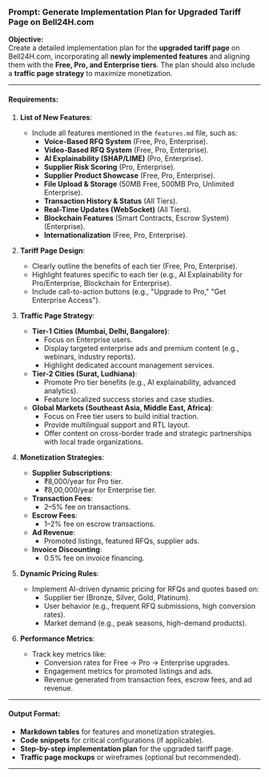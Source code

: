 ### **Prompt: Generate Implementation Plan for Upgraded Tariff Page on Bell24H.com**

**Objective:**  
Create a detailed implementation plan for the **upgraded tariff page** on Bell24H.com, incorporating all **newly implemented features** and aligning them with the **Free, Pro, and Enterprise tiers**. The plan should also include a **traffic page strategy** to maximize monetization.

---

#### **Requirements:**

1. **List of New Features**:
   - Include all features mentioned in the `features.md` file, such as:
     - **Voice-Based RFQ System** (Free, Pro, Enterprise).
     - **Video-Based RFQ System** (Free, Pro, Enterprise).
     - **AI Explainability (SHAP/LIME)** (Pro, Enterprise).
     - **Supplier Risk Scoring** (Pro, Enterprise).
     - **Supplier Product Showcase** (Free, Pro, Enterprise).
     - **File Upload & Storage** (50MB Free, 500MB Pro, Unlimited Enterprise).
     - **Transaction History & Status** (All Tiers).
     - **Real-Time Updates (WebSocket)** (All Tiers).
     - **Blockchain Features** (Smart Contracts, Escrow System) (Enterprise).
     - **Internationalization** (Free, Pro, Enterprise).

2. **Tariff Page Design**:
   - Clearly outline the benefits of each tier (Free, Pro, Enterprise).
   - Highlight features specific to each tier (e.g., AI Explainability for Pro/Enterprise, Blockchain for Enterprise).
   - Include call-to-action buttons (e.g., "Upgrade to Pro," "Get Enterprise Access").

3. **Traffic Page Strategy**:
   - **Tier-1 Cities (Mumbai, Delhi, Bangalore)**:
     - Focus on Enterprise users.
     - Display targeted enterprise ads and premium content (e.g., webinars, industry reports).
     - Highlight dedicated account management services.
   - **Tier-2 Cities (Surat, Ludhiana)**:
     - Promote Pro tier benefits (e.g., AI explainability, advanced analytics).
     - Feature localized success stories and case studies.
   - **Global Markets (Southeast Asia, Middle East, Africa)**:
     - Focus on Free tier users to build initial traction.
     - Provide multilingual support and RTL layout.
     - Offer content on cross-border trade and strategic partnerships with local trade organizations.

4. **Monetization Strategies**:
   - **Supplier Subscriptions**:
     - ₹8,000/year for Pro tier.
     - ₹8,00,000/year for Enterprise tier.
   - **Transaction Fees**:
     - 2–5% fee on transactions.
   - **Escrow Fees**:
     - 1–2% fee on escrow transactions.
   - **Ad Revenue**:
     - Promoted listings, featured RFQs, supplier ads.
   - **Invoice Discounting**:
     - 0.5% fee on invoice financing.

5. **Dynamic Pricing Rules**:
   - Implement AI-driven dynamic pricing for RFQs and quotes based on:
     - Supplier tier (Bronze, Silver, Gold, Platinum).
     - User behavior (e.g., frequent RFQ submissions, high conversion rates).
     - Market demand (e.g., peak seasons, high-demand products).

6. **Performance Metrics**:
   - Track key metrics like:
     - Conversion rates for Free → Pro → Enterprise upgrades.
     - Engagement metrics for promoted listings and ads.
     - Revenue generated from transaction fees, escrow fees, and ad revenue.

---

#### **Output Format:**
- **Markdown tables** for features and monetization strategies.
- **Code snippets** for critical configurations (if applicable).
- **Step-by-step implementation plan** for the upgraded tariff page.
- **Traffic page mockups** or wireframes (optional but recommended).

---
